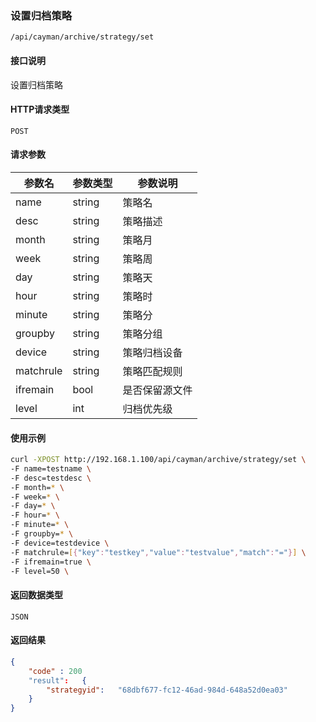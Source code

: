 ### 设置归档策略
`/api/cayman/archive/strategy/set`

#### 接口说明
设置归档策略

#### HTTP请求类型
`POST`

#### 请求参数
|参数名|参数类型|参数说明|
|--|--|--|
|name|string|策略名|
|desc|string|策略描述|
|month|string|策略月|
|week|string|策略周|
|day|string|策略天|
|hour|string|策略时|
|minute|string|策略分|
|groupby|string|策略分组|
|device|string|策略归档设备|
|matchrule|string|策略匹配规则|
|ifremain|bool|是否保留源文件|
|level|int|归档优先级|

#### 使用示例
```sh
curl -XPOST http://192.168.1.100/api/cayman/archive/strategy/set \
-F name=testname \
-F desc=testdesc \
-F month=* \
-F week=* \
-F day=* \
-F hour=* \
-F minute=* \
-F groupby=* \
-F device=testdevice \
-F matchrule=[{"key":"testkey","value":"testvalue","match":"="}] \
-F ifremain=true \
-F level=50 \
```

#### 返回数据类型
`JSON`

#### 返回结果
```json
{
    "code" : 200
    "result":	{
		"strategyid":	"68dbf677-fc12-46ad-984d-648a52d0ea03"
	}
}
```

